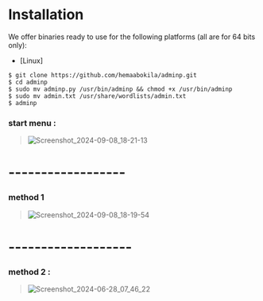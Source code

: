 # Installation

We offer binaries ready to use for the following platforms (all are for 64 bits only):

* [Linux]
```
$ git clone https://github.com/hemaabokila/adminp.git
$ cd adminp
$ sudo mv adminp.py /usr/bin/adminp && chmod +x /usr/bin/adminp
$ sudo mv admin.txt /usr/share/wordlists/admin.txt
$ adminp
```


###  start menu : 
> ![Screenshot_2024-09-08_18-21-13](https://github.com/user-attachments/assets/8fbbc10d-98f7-4902-9ded-cb16db279541)
# ------------------

###  method 1

> ![Screenshot_2024-09-08_18-19-54](https://github.com/user-attachments/assets/11d05be6-3de1-49b8-9dc7-86a11e0a0d6b)


# -------------------

###  method 2 :

> ![Screenshot_2024-06-28_07_46_22](https://github.com/user-attachments/assets/ebcae697-de64-4338-af37-c006d7efda5a)
   

